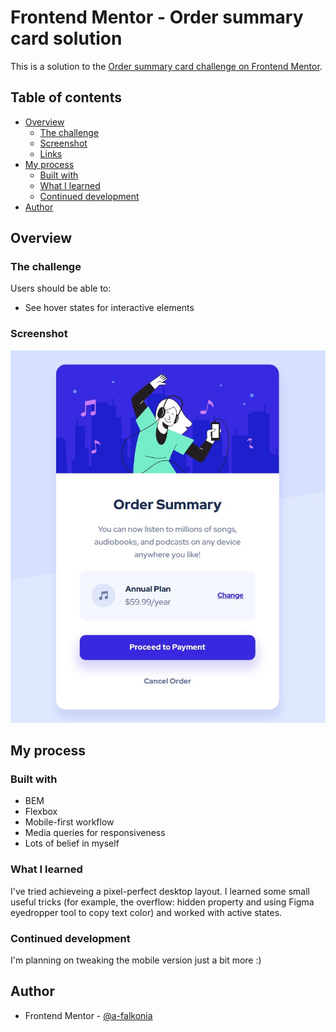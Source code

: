# Frontend Mentor - Order summary card solution

This is a solution to the [Order summary card challenge on Frontend Mentor](https://www.frontendmentor.io/challenges/order-summary-component-QlPmajDUj). 
## Table of contents

- [Overview](#overview)
  - [The challenge](#the-challenge)
  - [Screenshot](#screenshot)
  - [Links](#links)
- [My process](#my-process)
  - [Built with](#built-with)
  - [What I learned](#what-i-learned)
  - [Continued development](#continued-development)
- [Author](#author)

## Overview

### The challenge

Users should be able to:

- See hover states for interactive elements

### Screenshot

![](./screenshot.jpg)

## My process

### Built with

- BEM
- Flexbox
- Mobile-first workflow
- Media queries for responsiveness
- Lots of belief in myself 

### What I learned

I've tried achieveing a pixel-perfect desktop layout.
I learned some small useful tricks (for example, the overflow: hidden property and using Figma eyedropper tool to copy text color) and worked with active states.


### Continued development

I'm planning on tweaking the mobile version just a bit more :)

## Author

- Frontend Mentor - [@a-falkonia](https://www.frontendmentor.io/profile/a-falkonia)
